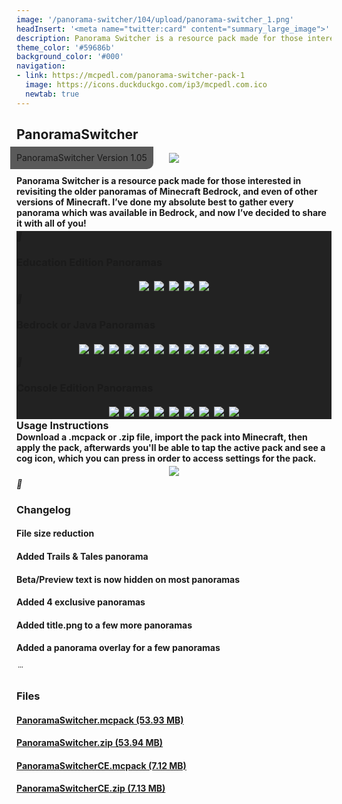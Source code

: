 ```yaml
---
image: '/panorama-switcher/104/upload/panorama-switcher_1.png'
headInsert: '<meta name="twitter:card" content="summary_large_image">'
description: Panorama Switcher is a resource pack made for those interested in revisiting the older panoramas of Minecraft Bedrock, and even of other versions of Minecraft. I’ve done my absolute best to gather every panorama which was available in Bedrock, and now I’ve decided to share it with all of you!
theme_color: '#59686b'
background_color: '#000'
navigation:
- link: https://mcpedl.com/panorama-switcher-pack-1
  image: https://icons.duckduckgo.com/ip3/mcpedl.com.ico
  newtab: true
---
```

## PanoramaSwitcher
<div style="text-align:center"><p style="position:absolute;margin:-10px;border-radius:0 0 10px 0;padding: 10px;background:#333c;line-height:16px">PanoramaSwitcher Version 1.05</p><img src="../104/upload/panorama-switcher_1.png"></div><h4 style="margin-bottom:4px">Panorama Switcher is a resource pack made for those interested in revisiting the older panoramas of Minecraft Bedrock, and even of other versions of Minecraft. I’ve done my absolute best to gather every panorama which was available in Bedrock, and now I’ve decided to share it with all of you!</h4><div class="changelog-container closeable" style="background:#222"><div><i class="material-icons"></i><h3 id="education-edition-panoramas">Education Edition Panoramas</h3><i class="material-icons"></i></div><div style="display:inherit"><div style="text-align:center"><img style="max-height:192px;width:auto;max-width:100%;margin:4px" src="./upload/panorama-switcher_1.png"><img src="../104/upload/panorama-switcher_3.png" style="max-height:192px;width:auto;max-width:100%;margin:4px"><img style="max-height:192px;width:auto;max-width:100%;margin:4px" src="./upload/panorama-switcher_2.png"><img style="max-height:192px;width:auto;max-width:100%;margin:4px" src="./upload/panorama-switcher_3.png"><img src="../104/upload/panorama-switcher_6.png" style="max-height:192px;width:auto;max-width:100%;margin:4px"></div></div></div><div class="changelog-container closeable" style="background:#222"><div><i class="material-icons"></i><h3 id="bedrock-or-java-panoramas">Bedrock or Java Panoramas</h3><i class="material-icons"></i></div><div style="display:inherit"><div style="text-align:center"><img src="../104/upload/panorama-switcher_7.png" style="max-height:192px;width:auto;max-width:100%;margin:4px"><img src="../104/upload/panorama-switcher_8.png" style="max-height:192px;width:auto;max-width:100%;margin:4px"><img style="max-height:192px;width:auto;max-width:100%;margin:4px" src="./upload/panorama-switcher_4.png"><img style="max-height:192px;width:auto;max-width:100%;margin:4px" src="./upload/panorama-switcher_5.png"><img style="max-height:192px;width:auto;max-width:100%;margin:4px" src="./upload/panorama-switcher_6.png"><img style="max-height:192px;width:auto;max-width:100%;margin:4px" src="./upload/panorama-switcher_7.png"><img style="max-height:192px;width:auto;max-width:100%;margin:4px" src="./upload/panorama-switcher_8.png"><img src="../104/upload/panorama-switcher_14.png" style="max-height:192px;width:auto;max-width:100%;margin:4px"><img style="max-height:192px;width:auto;max-width:100%;margin:4px" src="./upload/panorama-switcher_9.png"><img src="../104/upload/panorama-switcher_16.png" style="max-height:192px;width:auto;max-width:100%;margin:4px"><img style="max-height:192px;width:auto;max-width:100%;margin:4px" src="./upload/panorama-switcher_10.png"><img style="max-height:192px;width:auto;max-width:100%;margin:4px" src="./upload/panorama-switcher_11.png"><img src="../104/upload/panorama-switcher_18.png" style="max-height:192px;width:auto;max-width:100%;margin:4px"></div></div></div><div class="changelog-container closeable" style="background:#222"><div><i class="material-icons"></i><h3 id="console-edition-pamoramas">Console Edition Panoramas</h3><i class="material-icons"></i></div><div style="display:inherit"><div style="text-align:center"><img src="../104/upload/panorama-switcher_19.png" style="max-height:192px;width:auto;max-width:100%;margin:4px"><img src="../104/upload/panorama-switcher_20.png" style="max-height:192px;width:auto;max-width:100%;margin:4px"><img src="../104/upload/panorama-switcher_21.png" style="max-height:192px;width:auto;max-width:100%;margin:4px"><img src="../104/upload/panorama-switcher_22.png" style="max-height:192px;width:auto;max-width:100%;margin:4px"><img src="../104/upload/panorama-switcher_23.png" style="max-height:192px;width:auto;max-width:100%;margin:4px"><img src="../104/upload/panorama-switcher_24.png" style="max-height:192px;width:auto;max-width:100%;margin:4px"><img src="../104/upload/panorama-switcher_25.png" style="max-height:192px;width:auto;max-width:100%;margin:4px"><img src="../104/upload/panorama-switcher_26.png" style="max-height:192px;width:auto;max-width:100%;margin:4px"><img src="../104/upload/panorama-switcher_27.png" style="max-height:192px;width:auto;max-width:100%;margin:4px"></div></div></div><div><h3 style="font-size:16px;margin:0" id="usage-instructions">Usage Instructions</h3><h4 style="margin:0">Download a .mcpack or .zip file, import the pack into Minecraft, then apply the pack, afterwards you'll be able to tap the active pack and see a cog icon, which you can press in order to access settings for the pack.</h4><div style="text-align:center"><img style="max-height:192px;width:auto;max-width:100%;margin:4px" src="./upload/panorama-switcher_12.png"></div></div><div class="changelog-container"><i class="material-icons"></i><h3 id="changelog">Changelog</h3><h4>File size reduction</h4><h4>Added Trails &amp; Tales panorama</h4><h4>Beta/Preview text is now hidden on most panoramas</h4><h4>Added 4 exclusive panoramas</h4><h4>Added title.png to a few more panoramas</h4><h4>Added a panorama overlay for a few panoramas</h4></div><div class="changelog-container"><i class="material-icons"></i><h3 id="files">Files</h3><a href="https://github.com/Kee7702/Projects-Legacy/releases/download/77a6bb10c2556/PanoramaSwitcher.mcpack"><h4>PanoramaSwitcher.mcpack (53.93 MB)</h4></a><a href="https://github.com/Kee7702/Projects-Legacy/releases/download/77a6bb10c2556/PanoramaSwitcher.zip"><h4>PanoramaSwitcher.zip (53.94 MB)</h4></a><a href="https://github.com/Kee7702/Projects-Legacy/releases/download/77a10c9ad36a6/PanoramaSwitcherCE.mcpack"><h4>PanoramaSwitcherCE.mcpack (7.12 MB)</h4></a><a href="https://github.com/Kee7702/Projects-Legacy/releases/download/77a10c9ad36a6/PanoramaSwitcherCE.zip"><h4>PanoramaSwitcherCE.zip (7.13 MB)</h4></a></div>
